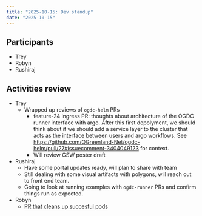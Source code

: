 ```yaml
---
title: "2025-10-15: Dev standup"
date: "2025-10-15"
---
```


## Participants

* Trey
* Robyn
* Rushiraj


## Activities review

* Trey
    * Wrapped up reviews of `ogdc-helm` PRs
        * feature-24 ingress PR: thoughts about architecture of the OGDC runner
          interface with argo. After this first depolyment, we should think
          about if we should add a service layer to the cluster that acts as the
          interface between users and argo workflows. See
          https://github.com/QGreenland-Net/ogdc-helm/pull/27#issuecomment-3404049123
          for context.
        * Will review GSW poster draft
* Rushiraj
    * Have some portal updates ready, will plan to share with team
    * Still dealing with some visual artifacts with polygons, will reach out to front end team.
    * Going to look at running examples with `ogdc-runner` PRs and confirm things run as expected.
* Robyn
    * [PR that cleans up succesful pods](https://github.com/QGreenland-Net/ogdc-helm/pull/30)
